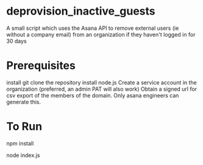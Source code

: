 # deprovision_inactive_guests
A small script which uses the Asana API to remove external users (ie without a company email) from an organization if they haven't logged in for 30 days

# Prerequisites
install git
clone the repository
install node.js
Create a service account in the organization (preferred, an admin PAT will also work)
Obtain a signed url for csv export of the members of the domain. Only asana engineers can generate this.

# To Run
npm install

node index.js <service account token> <csv export url>
